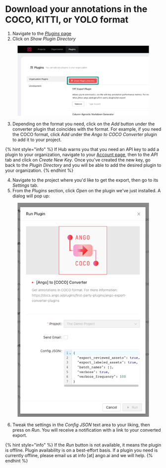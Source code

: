 # Download your annotations in the COCO, KITTI, or YOLO format

1. Navigate to the [_Plugins_ page](https://hub.ango.ai/plugin)
2. Click on _Show Plugin Directory_

<figure><img src="../.gitbook/assets/image (12).png" alt=""><figcaption></figcaption></figure>

3. Depending on the format you need, click on the _Add_ button under the converter plugin that coincides with the format. For example, if you need the COCO format, click _Add_ under the _Ango to COCO Converter_ plugin to add it to your project.

{% hint style="info" %}
If Hub warns you that you need an API key to add a plugin to your organization, navigate to your [Account page](https://hub.ango.ai/account), then to the _API_ tab and click on _Create New Key_. Once you've created the new key, go back to the _Plugin Directory_ and you will be able to add the desired plugin to your organization.
{% endhint %}

4. Navigate to the project where you'd like to get the export, then go to its _Settings_ tab.
5. From the _Plugins_ section, click _Open_ on the plugin we've just installed. A dialog will pop up:

<figure><img src="../.gitbook/assets/image (3).png" alt=""><figcaption></figcaption></figure>

6. Tweak the settings in the _Config JSON_ text area to your liking, then press on _Run_. You will receive a notification with a link to your converted export.

{% hint style="info" %}
If the _Run_ button is not available, it means the plugin is offline. Plugin availability is on a best-effort basis. If a plugin you need is currently offline, please email us at info \[at] ango.ai and we will help.
{% endhint %}
